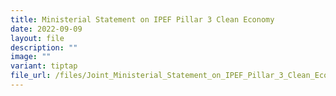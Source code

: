 ```yaml
---
title: Ministerial Statement on IPEF Pillar 3 Clean Economy
date: 2022-09-09
layout: file
description: ""
image: ""
variant: tiptap
file_url: /files/Joint_Ministerial_Statement_on_IPEF_Pillar_3_Clean_Economy.pdf
---
```

